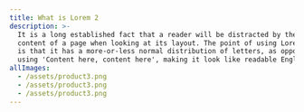 ```yaml
---
title: What is Lorem 2
description: >-
  It is a long established fact that a reader will be distracted by the readable
  content of a page when looking at its layout. The point of using Lorem Ipsum
  is that it has a more-or-less normal distribution of letters, as opposed to
  using 'Content here, content here', making it look like readable English. 
allImages:
  - /assets/product3.png
  - /assets/product3.png
  - /assets/product3.png
---
```


